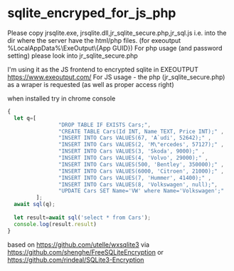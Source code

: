 # sqlite_encryped_for_js_php

Please copy jrsqlite.exe, jrsqlite.dll,jr_sqlite_secure.php,jr_sql.js i.e. into the dir where the server have the html/php files. (for exeoutput %LocalAppData%\\ExeOutput\\{App GUID})
For php usage (and password setting) please look into jr_sqlite_secure.php

I'm using it as the JS frontend to encrypted sqlite in EXEOUTPUT https://www.exeoutput.com/
For JS usage - the php (jr_sqlite_secure.php) as a wraper is requested (as well as proper access right)

when installed try in chrome console 
```javascript
{
  let q=[
                "DROP TABLE IF EXISTS Cars;",
                "CREATE TABLE Cars(Id INT, Name TEXT, Price INT);" ,
                "INSERT INTO Cars VALUES(67, 'A`udi', 52642);" ,
                "INSERT INTO Cars VALUES(2, 'M\"ercedes', 57127);" ,
                "INSERT INTO Cars VALUES(3, 'Skoda', 9000);" ,
                "INSERT INTO Cars VALUES(4, 'Volvo', 29000);" ,
                "INSERT INTO Cars VALUES(500, 'Bentley', 350000);" ,
                "INSERT INTO Cars VALUES(6000, 'Citroen', 21000);" ,
                "INSERT INTO Cars VALUES(7, 'Hummer', 41400);" ,
                "INSERT INTO Cars VALUES(8, 'Volkswagen', null);",
                "UPDATE Cars SET Name='VW' where Name='Volkswagen';"
         ];
  await sql(q);
         
  let result=await sql('select * from Cars');
  console.log(result.result)
}
```

based on https://github.com/utelle/wxsqlite3 via https://github.com/shenghe/FreeSQLiteEncryption or https://github.com/rindeal/SQLite3-Encryption 
